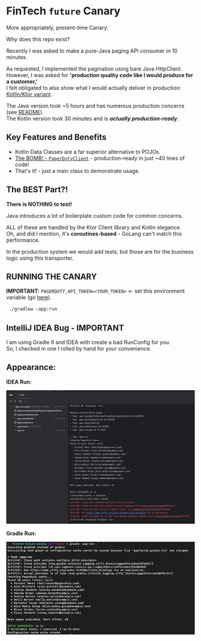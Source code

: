 # FinTech `future` Canary

More appropriately, present-time Canary.

Why does this repo exist?

Recently I was asked to make a pure-Java paging API consumer in 10 minutes.

As requested, I implemented the pagination using bare Java HttpClient. <br/> 
However, I was asked for **'production quality code like I would produce for a customer,'** <br/>
I felt obligated to also show what I would actually deliver in production: [Kotlin/Ktor variant](https://github.com/Mimis-Latlaeg-Hattalag/fintech-future-canary "The Canary should be provided adequate engineering competence"). 

The Java version took ~5 hours and has numerous production concerns (see [README](https://github.com/Mimis-Latlaeg-Hattalag/fintech-canary/blob/main/README.md)).<br/>
The Kotlin version took 30 minutes and is _**actually production-ready**_.

## Key Features and Benefits

- Kotlin Data Classes are a far superior alternative to POJOs.
- [The BOMB! - `PagerDutyClient`](https://github.com/Mimis-Latlaeg-Hattalag/fintech-future-canary/blob/main/app/src/main/kotlin/me/riddle/fintech/client/PagerDutyClient.kt) - production-ready in just ~40 lines of code!
- That's it! - just a main class to demonstrate usage.

## The BEST Part?!

**There is NOTHING to test!**

Java introduces a lot of boilerplate custom code for common concerns.

ALL of these are handled by the Ktor Client library and Kotlin elegance. <br/>
Oh, and did I mention, it's **coroutines-based** - GoLang can't match this performance.

In the production system we would add tests, but those are for the business logic using this transporter.

## RUNNING THE CANARY

**IMPORTANT:** `PAGERDUTY_API_TOKEN=<YOUR_TOKEN>` <- set this environment variable (go [here](https://developer.pagerduty.com/)).

```bash
 ./gradlew :app:run
```

## IntelliJ IDEA Bug - IMPORTANT

I am using Gradle 9 and IDEA with create a bad RunConfig for you.<br/>
So, I checked in one I rolled by hand for your convenience.

## Appearance:

**IDEA Run:**

![IDEA Run](./assets/idea-run.png "IDEA Run")

**Gradle Run:**

![Gradle Run](./assets/gradle-run.png "Gradle Run")